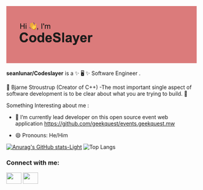 [![MasterHead](header.png)](https://github.com/seanlunar)

**seanlunar/Codeslayer** is a ✨ 🖥 ✨  Software Engineer .

💭 Bjarne Stroustrup (Creator of C++) -The most important single aspect of software development is to be clear about what you are trying to build. 💭

Something Interesting about me :

- 🔭 I’m currently lead developer on this open source event web application https://github.com/geekquest/events.geekquest.mw

- 😄 Pronouns: He/Him

[![Anurag's GitHub stats-Light](https://github-readme-stats.vercel.app/api?username=seanlunar&show_icons=true&theme=default#gh-light-mode-only)](https://github.com/anuraghazra/github-readme-stats#gh-light-mode-only) 
![Top Langs](https://github-readme-stats.vercel.app/api/top-langs/?username=seanlunar&layout=compact)

<h3 align="left">Connect with me:</h3>
<p align="left">
<a href="https://x.com/Code_slayer1" target="blank"><img align="center" src="https://cdn.jsdelivr.net/npm/simple-icons@3.0.1/icons/twitter.svg" alt="" height="30" width="40" /></a>
<a href="https://www.linkedin.com/in/chimwemwe-chawinga-37316a165/" target="blank"><img align="center" src="https://cdn.jsdelivr.net/npm/simple-icons@3.0.1/icons/linkedin.svg" alt="" height="30" width="40" /></a>

</p>
